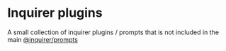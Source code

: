 # Inquirer plugins

A small collection of inquirer plugins / prompts that is not included in the main [@inquirer/prompts](https://github.com/SBoudrias/Inquirer.js)

